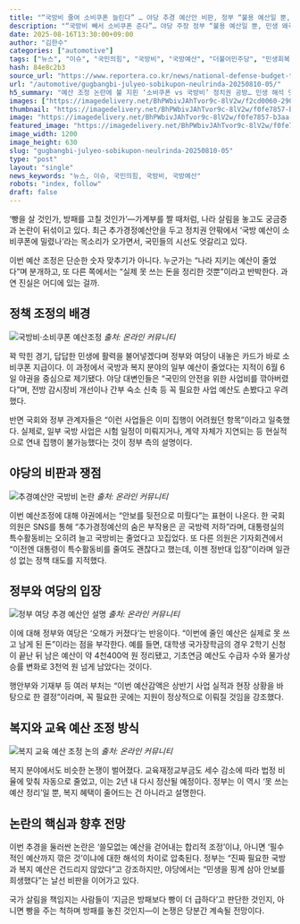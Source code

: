 ```yaml
---
title: "“국방비 줄여 소비쿠폰 늘린다” … 야당 추경 예산안 비판, 정부 “불용 예산일 뿐, 민생 왜곡 말라” 반박"
description: "“국방비 빼서 소비쿠폰 준다”… 야당 주장 정부 “불용 예산일 뿐, 민생 왜곡 말라” ..."
date: 2025-08-16T13:30:00+09:00
author: "김한수"
categories: ["automotive"]
tags: ["뉴스", "이슈", "국민의힘", "국방비", "국방예산", "더불어민주당", "민생회복 소비쿠폰", "민생회복 지원금", "복지예산", "정부", "필수예산", "예산안정성논쟁", "정책신뢰지표"]
hash: 84e8c2b3
source_url: "https://www.reportera.co.kr/news/national-defense-budget-to-support-peoples-livelihood-recovery/"
url: "/automotive/gugbangbi-julyeo-sobikupon-neulrinda-20250810-05/"
h5_summary: "예산 조정 논란에 불 지핀 ‘소비쿠폰 vs 국방비’ 정치권 공방… 민생 해석 엇갈려"
images: ["https://imagedelivery.net/BhPWbivJAhTvor9c-8lV2w/f2cd0060-290d-4169-1708-6966de556000/public", "https://imagedelivery.net/BhPWbivJAhTvor9c-8lV2w/70090ab8-a8da-4e73-770b-6db45f75bf00/public", "https://imagedelivery.net/BhPWbivJAhTvor9c-8lV2w/084bf602-5971-4c3c-9ff4-7691a7b20300/public", "https://imagedelivery.net/BhPWbivJAhTvor9c-8lV2w/e99a32d3-e630-47d3-8825-b66249ae6800/public", "https://imagedelivery.net/BhPWbivJAhTvor9c-8lV2w/f0fe7857-b3aa-4815-2bec-a4112f232e00/public"]
thumbnail: "https://imagedelivery.net/BhPWbivJAhTvor9c-8lV2w/f0fe7857-b3aa-4815-2bec-a4112f232e00/public"
image: "https://imagedelivery.net/BhPWbivJAhTvor9c-8lV2w/f0fe7857-b3aa-4815-2bec-a4112f232e00/public"
featured_image: "https://imagedelivery.net/BhPWbivJAhTvor9c-8lV2w/f0fe7857-b3aa-4815-2bec-a4112f232e00/public"
image_width: 1200
image_height: 630
slug: "gugbangbi-julyeo-sobikupon-neulrinda-20250810-05"
type: "post"
layout: "single"
news_keywords: "뉴스, 이슈, 국민의힘, 국방비, 국방예산"
robots: "index, follow"
draft: false
---
```


‘빵을 살 것인가, 방패를 고칠 것인가’—가계부를 짤 때처럼, 나라 살림을 놓고도 궁금증과 논란이 뒤섞이고 있다. 최근 추가경정예산안을 두고 정치권 안팎에서 ‘국방 예산이 소비쿠폰에 밀렸나’라는 목소리가 오가면서, 국민들의 시선도 엇갈리고 있다.

이번 예산 조정은 단순한 숫자 맞추기가 아니다. 누군가는 “나라 지키는 예산이 줄었다”며 분개하고, 또 다른 쪽에서는 “실제 못 쓰는 돈을 정리한 것뿐”이라고 반박한다. 과연 진실은 어디에 있는 걸까.

## 정책 조정의 배경

![국방비·소비쿠폰 예산조정](https://imagedelivery.net/BhPWbivJAhTvor9c-8lV2w/e99a32d3-e630-47d3-8825-b66249ae6800/public)
*출처: 온라인 커뮤니티*


꽉 막힌 경기, 답답한 민생에 활력을 불어넣겠다며 정부와 여당이 내놓은 카드가 바로 소비쿠폰 지급이다. 이 과정에서 국방과 복지 분야의 일부 예산이 줄었다는 지적이 6월 6일 야권을 중심으로 제기됐다. 야당 대변인들은 “국민의 안전을 위한 사업비를 깎아버렸다”며, 전방 감시장비 개선이나 간부 숙소 신축 등 꼭 필요한 사업 예산도 손봤다고 우려했다.

반면 국회와 정부 관계자들은 “이런 사업들은 이미 집행이 어려웠던 항목”이라고 일축했다. 실제로, 일부 국방 사업은 시험 일정이 미뤄지거나, 계약 자체가 지연되는 등 현실적으로 연내 집행이 불가능했다는 것이 정부 측의 설명이다.

## 야당의 비판과 쟁점

![추경예산안 국방비 논란](https://imagedelivery.net/BhPWbivJAhTvor9c-8lV2w/084bf602-5971-4c3c-9ff4-7691a7b20300/public)
*출처: 온라인 커뮤니티*


이번 예산조정에 대해 야권에서는 “안보를 뒷전으로 미뤘다”는 표현이 나온다. 한 국회의원은 SNS를 통해 “추가경정예산의 숨은 부작용은 곧 국방력 저하”라며, 대통령실의 특수활동비는 오히려 늘고 국방비는 줄었다고 꼬집었다. 또 다른 의원은 기자회견에서 “이전엔 대통령이 특수활동비를 줄여도 괜찮다고 했는데, 이젠 정반대 입장”이라며 일관성 없는 정책 태도를 지적했다.

## 정부와 여당의 입장

![정부 여당 추경 예산안 설명](https://imagedelivery.net/BhPWbivJAhTvor9c-8lV2w/70090ab8-a8da-4e73-770b-6db45f75bf00/public)
*출처: 온라인 커뮤니티*


이에 대해 정부와 여당은 ‘오해가 커졌다’는 반응이다. “이번에 줄인 예산은 실제로 못 쓰고 남게 된 돈”이라는 점을 부각한다. 예를 들면, 대학생 국가장학금의 경우 2학기 신청이 끝난 뒤 남은 예산이 약 4천400억 원 정리됐고, 기초연금 예산도 수급자 수와 물가상승률 변화로 3천억 원 넘게 남았다는 것이다.

행안부와 기재부 등 여러 부처는 “이번 예산감액은 상반기 사업 실적과 현장 상황을 바탕으로 한 결정”이라며, 꼭 필요한 곳에는 지원이 정상적으로 이뤄질 것임을 강조했다.

## 복지와 교육 예산 조정 방식

![복지 교육 예산 조정 논의](https://imagedelivery.net/BhPWbivJAhTvor9c-8lV2w/f2cd0060-290d-4169-1708-6966de556000/public)
*출처: 온라인 커뮤니티*


복지 분야에서도 비슷한 논쟁이 벌어졌다. 교육재정교부금도 세수 감소에 따라 법정 비율에 맞춰 자동으로 줄었고, 이는 2년 내 다시 정산될 예정이다. 정부는 이 역시 ‘못 쓰는 예산 정리’일 뿐, 복지 혜택이 줄어드는 건 아니라고 설명한다.

## 논란의 핵심과 향후 전망

이번 추경을 둘러싼 논란은 ‘쓸모없는 예산을 걷어내는 합리적 조정’이냐, 아니면 ‘필수적인 예산까지 깎은 것’이냐에 대한 해석의 차이로 압축된다. 정부는 “진짜 필요한 국방과 복지 예산은 건드리지 않았다”고 강조하지만, 야당에서는 “민생을 핑계 삼아 안보를 희생했다”는 날선 비판을 이어가고 있다.

국가 살림을 책임지는 사람들이 ‘지금은 방패보다 빵이 더 급하다’고 판단한 것인지, 아니면 빵을 주는 척하며 방패를 놓친 것인지—이 논쟁은 당분간 계속될 전망이다.
